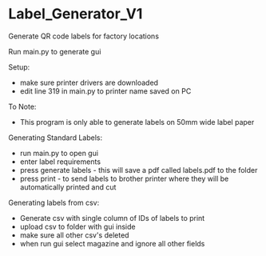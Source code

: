 # Label_Generator_V1
Generate QR code labels for factory locations

Run main.py to generate gui

Setup:
- make sure printer drivers are downloaded
- edit line 319 in main.py to printer name saved on PC

To Note:
- This program is only able to generate labels on 50mm wide label paper

Generating Standard Labels:
- run main.py to open gui
- enter label requirements
- press generate labels - this will save a pdf called labels.pdf to the folder
- press print - to send labels to brother printer where they will be automatically printed and cut

Generating labels from csv:
- Generate csv with single column of IDs of labels to print
- upload csv to folder with gui inside
- make sure all other csv's deleted
- when run gui select magazine and ignore all other fields
